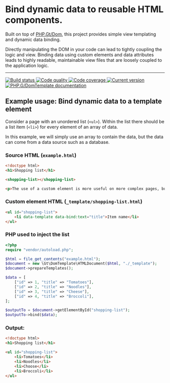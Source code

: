 # Bind dynamic data to reusable HTML components.

Built on top of [PHP.Gt/Dom][dom], this project provides simple view templating and dynamic data binding.

Directly manipulating the DOM in your code can lead to tightly coupling the logic and view. Binding data using custom elements and data attributes leads to highly readable, maintainable view files that are loosely coupled to the application logic.  

***

<a href="https://circleci.com/gh/PhpGt/DomTemplate" target="_blank">
	<img src="https://img.shields.io/circleci/project/PhpGt/DomTemplate/master.svg?style=flat-square" alt="Build status" />
</a>
<a href="https://scrutinizer-ci.com/g/PhpGt/DomTemplate" target="_blank">
	<img src="https://img.shields.io/scrutinizer/g/PhpGt/DomTemplate/master.svg?style=flat-square" alt="Code quality" />
</a>
<a href="https://scrutinizer-ci.com/g/PhpGt/DomTemplate" target="_blank">
	<img src="https://img.shields.io/scrutinizer/coverage/g/PhpGt/DomTemplate/master.svg?style=flat-square" alt="Code coverage" />
</a>
<a href="https://packagist.org/packages/PhpGt/DomTemplate" target="_blank">
	<img src="https://img.shields.io/packagist/v/PhpGt/DomTemplate.svg?style=flat-square" alt="Current version" />
</a>
<a href="http://www.php.gt/domtemplate" target="_blank">
	<img src="https://img.shields.io/badge/docs-www.php.gt/domtemplate-26a5e3.svg?style=flat-square" alt="PHP.G/DomTemplate documentation" />
</a>

## Example usage: Bind dynamic data to a template element

Consider a page with an unordered list (`<ul>`). Within the list there should be a list item (`<li>`) for every element of an array of data.

In this example, we will simply use an array to contain the data, but the data can come from a data source such as a database.

### Source HTML (`example.html`)

```html
<!doctype html>
<h1>Shopping list</h1>

<shopping-list></shopping-list>

<p>The use of a custom element is more useful on more complex pages, but is shown here as an example.</p>
```

### Custom element HTML (`_template/shopping-list.html`)

```html
<ul id="shopping-list">
	<li data-template data-bind:text="title">Item name</li>
</ul>
```

### PHP used to inject the list

```php
<?php
require "vendor/autoload.php";

$html = file_get_contents("example.html");
$document = new \Gt\DomTemplate\HTMLDocument($html, "./_template");
$document->prepareTemplates();

$data = [
	["id" => 1, "title" => "Tomatoes"],
	["id" => 2, "title" => "Noodles"],
	["id" => 3, "title" => "Cheese"],
	["id" => 4, "title" => "Broccoli"],
];

$outputTo = $document->getElementById("shopping-list");
$outputTo->bind($data);
```

### Output:

```html
<!doctype html>
<h1>Shopping list</h1>

<ul id="shopping-list">
	<li>Tomatoes</li>
	<li>Noodles</li>
	<li>Choose</li>
	<li>Broccoli</li>
</ul>
```

[dom]: https://www.php.gt/dom